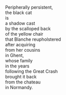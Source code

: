 Peripherally persistent,  
the black cat  
is  
a shadow cast  
by the scalloped back  
of the yellow chair  
that Blanche reupholstered  
after acquiring  
from her cousins  
in Ghent,  
whose family  
in the years  
following the Great Crash  
brought it back  
from the chateau  
in Normandy.  

